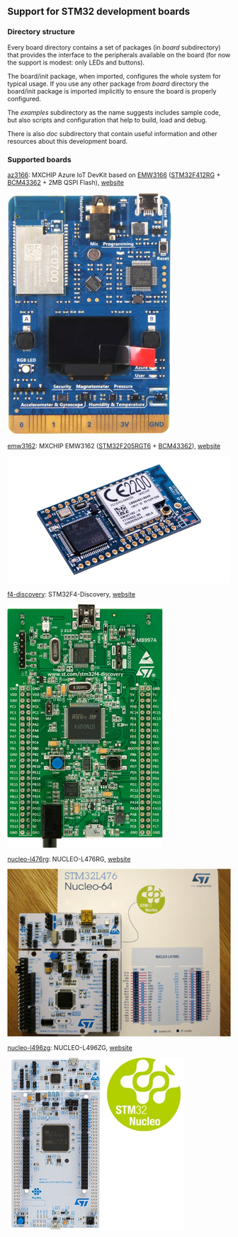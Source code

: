 ## Support for STM32 development boards

### Directory structure

Every board directory contains a set of packages (in *board* subdirectory) that provides the interface to the peripherals available on the board (for now the support is modest: only LEDs and buttons).

The board/init package, when imported, configures the whole system for typical usage. If you use any other package from *board* directory the board/init package is imported implicitly to ensure the board is properly configured.

The *examples* subdirectory as the name suggests includes sample code, but also scripts and configuration that help to build, load and debug.

There is also *doc* subdirectory that contain useful information and other resources about this development board.

### Supported boards

[az3166](az3166): MXCHIP Azure IoT DevKit based on [EMW3166](https://en.mxchip.com/productinfo/244866.html) ([STM32F412RG](https://www.st.com/en/microcontrollers/stm32f412rg.html) + [BCM43362](http://www.cypress.com/products/wi-fi) + 2MB QSPI Flash), [website](https://www.mxchip.com/az3166)

![EMW3166](az3166/doc/board.jpg)

[emw3162](emw3162): MXCHIP EMW3162 ([STM32F205RGT6](https://www.st.com/en/microcontrollers/stm32f205rg.html) + [BCM43362](http://www.cypress.com/products/wi-fi)), [website](https://en.mxchip.com/productinfo/244895.html)

![EMW3162](emw3162/doc/board.jpg)

[f4-discovery](f4-discovery): STM32F4-Discovery, [website](https://www.st.com/web/catalog/tools/FM116/SC959/SS1532/PF252419)

![STM32F4-Discovery](f4-discovery/doc/board.jpg)

[nucleo-l476rg](nucleo-l476rg): NUCLEO-L476RG, [website](https://www.st.com/en/evaluation-tools/nucleo-l476rg.html)

![NUCLEO-L476RG](nucleo-l476rg/doc/board.jpg)

[nucleo-l496zg](nucleo-l496zg): NUCLEO-L496ZG, [website](https://www.st.com/en/evaluation-tools/nucleo-l496zg.html)

![NUCLEO-L496ZG](nucleo-l496zg/doc/board.jpg)
